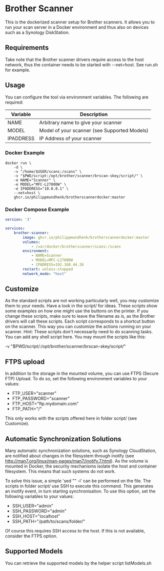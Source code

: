 # Brother Scanner
This is the dockerized scanner setup for Brother scanners. It allows you to run
your scan server in a Docker environment and thus also on devices such as a Synology
DiskStation.

## Requirements
Take note that the Brother scanner drivers require access to the host network, thus
the container needs to be started with --net=host. See run.sh for example.

## Usage
You can configure the tool via environment variables. The following are required:

| Variable | Description |
| ------------- | ------------- |
| NAME  | Arbitrary name to give your scanner  |
| MODEL  | Model of your scanner (see Supported Models)  |
| IPADDRESS | IP Address of your scanner |

### Docker Example
```
docker run \
    -d \
    -v "/home/$USER/scans:/scans" \
    -v "$PWD/script:/opt/brother/scanner/brscan-skey/script/" \
    -e NAME="Scanner" \
    -e MODEL="MFC-L2700DW" \
    -e IPADDRESS="10.0.0.1" \
    --net=host \
	ghcr.io/philippmundhenk/brotherscannerdocker:master
```

### Docker Compose Example
```yaml
version: '3'

services:
    brother-scanner:
        image: ghcr.io/philippmundhenk/brotherscannerdocker:master
        volumes:
            - /var/docker/brotherscanner/scans:/scans
        environment:
            - NAME=Scanner
            - MODEL=MFC-L2700DW
            - IPADRESS=192.168.44.26
        restart: unless-stopped
        network_mode: "host"
```

## Customize
As the standard scripts are not working particularly well, you may customize them to your needs.
Have a look in the script/ for ideas. These scripts show some examples on how one might use the buttons
on the printer. If you change these scripts, make sure to leave the filename as is, as the Brother
drivers will call these scripts. Each script corresponds to a shortcut button on the scanner. This way
you can customize the actions running on your scanner. Hint: These scripts don't necessarily need to do
scanning tasks. You can add any shell script here.
You may mount the scripts like this:

-v "$PWD/script/:/opt/brother/scanner/brscan-skey/script/"

## FTPS upload
In addition to the storage in the mounted volume, you can use FTPS (Secure FTP) Upload.
To do so, set the following environment variables to your values:
- FTP_USER="scanner"
- FTP_PASSWORD="scanner"
- FTP_HOST="ftp.mydomain.com"
- FTP_PATH="/"

This only works with the scripts offered here in folder script/ (see Customize).

## Automatic Synchronization Solutions
Many automatic synchronization solutions, such as Synology CloudStation, are notified
about changes in the filesystem through inotify (see http://man7.org/linux/man-pages/man7/inotify.7.html).
As the volume is mounted in Docker, the security mechanisms isolate the host and container
filesystem. This means that such systems do not work.

To solve this issue, a simple 'sed "" -i' can be performed on the file. The scripts in folder script/ use SSH
to execute this command. This generates an inotify event, in turn starting synchronisation.
To use this option, set the following variables to your values:
- SSH_USER="admin"
- SSH_PASSWORD="admin"
- SSH_HOST="localhost"
- SSH_PATH="/path/to/scans/folder/"

Of course this requires SSH access to the host. If this is not available, consider the FTPS option.

## Supported Models
You can retrieve the supported models by the helper script listModels.sh
